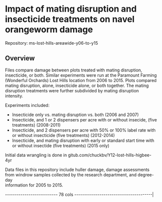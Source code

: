 # Impact of mating disruption and insecticide treatments on navel orangeworm damage

Repository:  ms-lost-hills-areawide-y06-to-y15

## Overview

Files compare damage between plots treated with mating disruption, 
insecticide, or both. Similar experiments were run at the Paramount Farming
(Wonderful Orchards) Lost Hills location from 2006 to 2015. Plots compared
mating disruption, alone, insecticide alone, or both together. The mating
disruption treatments were further subdivided by mating disruption intensity.

Experiments included:
 - Insecticide only vs. mating disruption vs. both (2006 and 2007)
 - Insecticide, and 1 or 2 dispensers per acre with or without insecide,
 (five treatments) (2008-2011)
 - Insecticide, and 2 dispensers per acre with 50% or 100% label rate
 with or without insecticide (five treatments) (2012-2014)
 - Insecticide, and mating disruption with early or standard start time
 with or without insectide (five treatments) (2015 only)

Initial data wrangling is done in gitub.com/chuckbv/Y12-lost-hills-higbee-4yr

Data files in this repository include huller damage, damage assessments from
windrow samples collected by the research department, and degree-day \
information for 2005 to 2015.

--------------------------- 78 cols ----------------------------------------|


